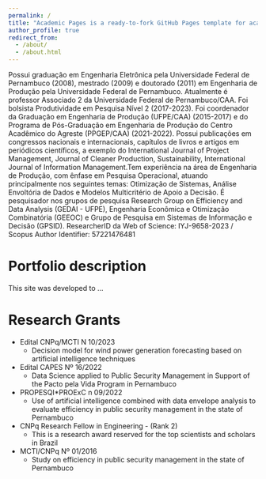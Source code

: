 ```yaml
---
permalink: /
title: "Academic Pages is a ready-to-fork GitHub Pages template for academic personal websites"
author_profile: true
redirect_from: 
  - /about/
  - /about.html
---
```




Possui graduação em Engenharia Eletrônica pela Universidade Federal de Pernambuco (2008), mestrado (2009) e doutorado (2011) em Engenharia de Produção pela Universidade Federal de Pernambuco. Atualmente é professor Associado 2 da Universidade Federal de Pernambuco/CAA. Foi bolsista Produtividade em Pesquisa Nível 2 (2017-2023). Foi coordenador da Graduação em Engenharia de Produção (UFPE/CAA) (2015-2017) e do Programa de Pós-Graduação em Engenharia de Produção do Centro Acadêmico do Agreste (PPGEP/CAA) (2021-2022). Possui publicações em congressos nacionais e internacionais, capítulos de livros e artigos em periódicos científicos, a exemplo do International Journal of Project Management, Journal of Cleaner Production, Sustainability, International Journal of Information Management.Tem experiência na área de Engenharia de Produção, com ênfase em Pesquisa Operacional, atuando principalmente nos seguintes temas: Otimização de Sistemas, Análise Envoltória de Dados e Modelos Multicritério de Apoio a Decisão. É pesquisador nos grupos de pesquisa Research Group on Efficiency and Data Analysis (GEDAI - UFPE), Engenharia Econômica e Otimização Combinatória (GEEOC) e Grupo de Pesquisa em Sistemas de Informação e Decisão (GPSID). ResearcherID da Web of Science: IYJ-9658-2023 / Scopus Author Identifier: 57221476481 

Portfolio description
======
This site was developed to ...

Research Grants
======
* Edital CNPq/MCTI N 10/2023
  * Decision model for wind power generation forecasting based on artificial intelligence techniques
* Edital CAPES Nº 16/2022
  * Data Science applied to Public Security Management in Support of the Pacto pela Vida Program in Pernambuco
* PROPESQI*PROExC n 09/2022
  * Use of artificial intelligence combined with data envelope analysis to evaluate efficiency in public security management in the state of Pernambuco
* CNPq Research Fellow in Engineering - (Rank 2)
  * This is a research award reserved for the top scientists and scholars in Brazil
* MCTI/CNPq Nº 01/2016
  * Study on efficiency in public security management in the state of Pernambuco



